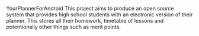 YourPlannerForAndroid
This project aims to produce an open source system that provides high school students with an electronic version of their planner. This stores all their homework, timetable of lessons and potentionally other things such as merit points.